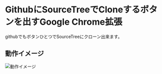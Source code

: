 GithubにSourceTreeでCloneするボタンを出すGoogle Chrome拡張
========================================

githubでもボタンひとつでSourceTreeにクローン出来ます。


動作イメージ
----

![動作イメージ](http://farm3.staticflickr.com/2820/10629015693_8655be6e79_o.jpg)



